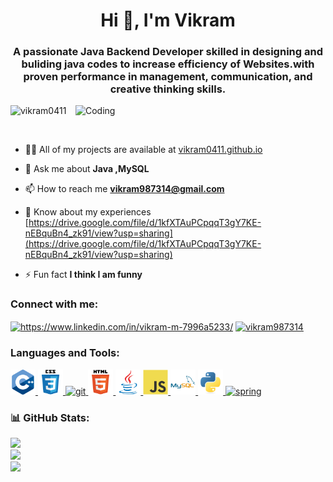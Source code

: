 <h1 align="center">Hi 👋, I'm Vikram</h1>
<h3 align="center">A passionate Java Backend Developer skilled in designing and buliding java codes to increase efficiency of Websites.with proven performance in management, communication, and creative thinking skills.</h3>
<img align="right" alt="Coding" width="400" src="https://product.hubspot.com/hs-fs/hubfs/unnamed%20(2).gif?width=194&name=unnamed%20(2).gif">

<p align="left"> <img src="https://komarev.com/ghpvc/?username=vikram0411&label=Profile%20views&color=0e75b6&style=flat" alt="vikram0411" /> </p>

<p align="left"> <a href="https://twitter.com/" target="blank"><img src="https://img.shields.io/twitter/follow/?logo=twitter&style=for-the-badge" alt="" /></a> </p>

- 👨‍💻 All of my projects are available at [vikram0411.github.io](https://vikram0411.github.io/)

- 💬 Ask me about **Java ,MySQL**

- 📫 How to reach me **vikram987314@gmail.com**

- 📄 Know about my experiences [https://drive.google.com/file/d/1kfXTAuPCpqqT3gY7KE-nEBquBn4_zk91/view?usp=sharing](https://drive.google.com/file/d/1kfXTAuPCpqqT3gY7KE-nEBquBn4_zk91/view?usp=sharing)

- ⚡ Fun fact **I think I am funny**

<h3 align="left">Connect with me:</h3>
<p align="left">
<a href="https://www.linkedin.com/in/vikram-m-7996a5233/" target="blank">
<img align="center" src="https://raw.githubusercontent.com/rahuldkjain/github-profile-readme-generator/master/src/images/icons/Social/linked-in-alt.svg" alt="https://www.linkedin.com/in/vikram-m-7996a5233/" height="30" width="40" /></a>
<a href="https://www.hackerrank.com/vikram987314" target="blank"><img align="center" src="https://raw.githubusercontent.com/rahuldkjain/github-profile-readme-generator/master/src/images/icons/Social/hackerrank.svg" alt="vikram987314" height="30" width="40" /></a>
</p>

<h3 align="left">Languages and Tools:</h3>
<p align="left"> <a href="https://www.w3schools.com/cpp/" target="_blank" rel="noreferrer"> <img src="https://raw.githubusercontent.com/devicons/devicon/master/icons/cplusplus/cplusplus-original.svg" alt="cplusplus" width="40" height="40"/> </a> <a href="https://www.w3schools.com/css/" target="_blank" rel="noreferrer"> <img src="https://raw.githubusercontent.com/devicons/devicon/master/icons/css3/css3-original-wordmark.svg" alt="css3" width="40" height="40"/> </a> <a href="https://git-scm.com/" target="_blank" rel="noreferrer"> <img src="https://www.vectorlogo.zone/logos/git-scm/git-scm-icon.svg" alt="git" width="40" height="40"/> </a> <a href="https://www.w3.org/html/" target="_blank" rel="noreferrer"> <img src="https://raw.githubusercontent.com/devicons/devicon/master/icons/html5/html5-original-wordmark.svg" alt="html5" width="40" height="40"/> </a> <a href="https://www.java.com" target="_blank" rel="noreferrer"> <img src="https://raw.githubusercontent.com/devicons/devicon/master/icons/java/java-original.svg" alt="java" width="40" height="40"/> </a> <a href="https://developer.mozilla.org/en-US/docs/Web/JavaScript" target="_blank" rel="noreferrer"> <img src="https://raw.githubusercontent.com/devicons/devicon/master/icons/javascript/javascript-original.svg" alt="javascript" width="40" height="40"/> </a> <a href="https://www.mysql.com/" target="_blank" rel="noreferrer"> <img src="https://raw.githubusercontent.com/devicons/devicon/master/icons/mysql/mysql-original-wordmark.svg" alt="mysql" width="40" height="40"/> </a> <a href="https://www.python.org" target="_blank" rel="noreferrer"> <img src="https://raw.githubusercontent.com/devicons/devicon/master/icons/python/python-original.svg" alt="python" width="40" height="40"/> </a> <a href="https://spring.io/" target="_blank" rel="noreferrer"> <img src="https://www.vectorlogo.zone/logos/springio/springio-icon.svg" alt="spring" width="40" height="40"/> </a> </p>

### 📊 GitHub Stats:
![](https://github-readme-stats.vercel.app/api?username=vikram0411&theme=dark&hide_border=false&include_all_commits=false&count_private=false)<br/>
![](https://github-readme-streak-stats.herokuapp.com/?user=vikram0411&theme=dark&hide_border=false)<br/>
![](https://github-readme-stats.vercel.app/api/top-langs/?username=vikram0411&theme=dark&hide_border=false&include_all_commits=false&count_private=false&layout=compact)

